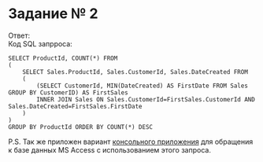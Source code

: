 Задание № 2
===========
Ответ:  
Код SQL запрроса:

    SELECT ProductId, COUNT(*) FROM 
    (
        SELECT Sales.ProductId, Sales.CustomerId, Sales.DateCreated FROM 
        (
            (SELECT CustomerId, MIN(DateCreated) AS FirstDate FROM Sales GROUP BY CustomerID) AS FirstSales 
            INNER JOIN Sales ON Sales.CustomerId=FirstSales.CustomerId AND Sales.DateCreated=FirstSales.FirstDate
        )
    )
    GROUP BY ProductId ORDER BY COUNT(*) DESC

P.S. Так же приложен вариант [консольного приложения](https://github.com/olejeek/TestForJob/blob/master/Exercise2/Exercise2/Program.cs) для
 обращения к базе данных MS Access с использованием этого запроса.
